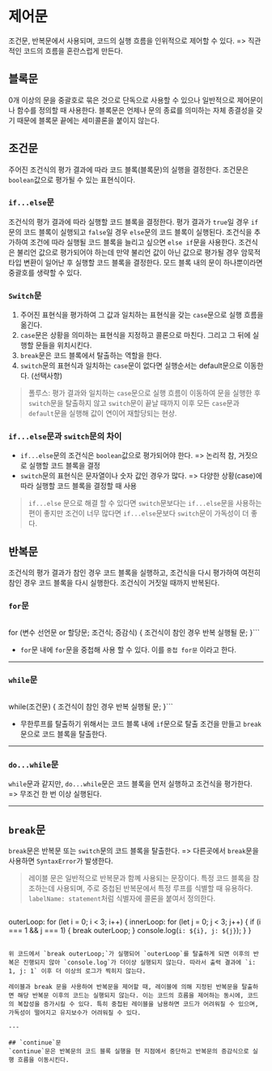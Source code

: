 # 제어문
조건문, 반복문에서 사용되며, 코드의 실행 흐름을 인위적으로 제어할 수 있다. => 직관적인 코드의 흐름을 혼란스럽게 만든다.

## 블록문
0개 이상의 문을 중괄호로 묶은 것으로 단독으로 사용할 수 있으나 일반적으로 제어문이나 함수를 정의할 때 사용한다.
블록문은 언제나 문의 종료를 의미하는 자체 종결성을 갖기 때문에 블록문 끝에는 세미콜론을 붙이지 않는다.

## 조건문
주어진 조건식의 평가 결과에 따라 코드 블록(블록문)의 실행을 결정한다.
조건문은 `boolean`값으로 평가될 수 있는 표현식이다.

### `if...else`문
조건식의 평가 결과에 따라 실행할 코드 블록을 결정한다. 평가 결과가 `true`일 경우 `if`문의 코드 블록이 실행되고 `false`일 경우 `else`문의 코드 블록이 실행된다. 조건식을 추가하여 조건에 따라 실행될 코드 블록을 늘리고 싶으면 `else if`문을 사용한다.
조건식은 불리언 값으로 평가되어야 하는데 만약 불리언 값이 아닌 값으로 평가될 경우 암묵적 타입 변환이 일어난 후 실행할 코드 블록을 결정한다.
모드 블록 내의 문이 하나뿐이라면 중괄호를 생략할 수 있다.

### `Switch`문
1. 주어진 표현식을 평가하여 그 값과 일치하는 표현식을 갖는 `case`문으로 실행 흐름을 옮긴다.
2. `case`문은 상황을 의미하는 표현식을 지정하고 콜론으로 마친다. 그리고 그 뒤에 실행할 문들을 위치시킨다.
3. `break`문은 코드 블록에서 탈출하는 역할을 한다. 
4. `switch`문의 표현식과 일치하는 `case`문이 없다면 실행순서는 default문으로 이동한다. (선택사항)

> 폴루스: 평가 결과와 일치하는 `case`문으로 실행 흐름이 이동하여 문을 실행한 후 `switch`문을 탈출하지 않고 `switch`문이 끝날 때까지 이후 모든 `case`문과 `default`문을 실행해 값이 연이어 재할당되는 현상.

### `if...else`문과 `switch`문의 차이
- `if...else`문의 조건식은  `boolean`값으로 평가되어야 한다.
    => 논리적 참, 거짓으로 실행할 코드 블록을 결정
- `switch`문의 표현식은 문자열이나 숫자 값인 경우가 많다.
    => 다양한 상황(case)에 따라 실행할 코드 블록을 결정할 때 사용

> `if...else` 문으로 해결 할 수 있다면 `switch`문보다는 `if...else`문을 사용하는 편이 좋지만 조건이 너무 많다면 `if...else`문보다 `switch`문이 가독성이 더 좋다.

## 반복문
조건식의 평가 결과가 참인 경우 코드 블록을 실행하고, 조건식을 다시 평가하여 여전히 참인 경우 코드 블록을 다시 실행한다. 조건식이 거짓일 때까지 반복된다.

### `for`문

> ```javascript
for (변수 선언문 or 할당문; 조건식; 증감식) {
    조건식이 참인 경우 반복 실행될 문;
}```

- `for`문 내에 `for`문을 중첩해 사용 할 수 있다. 이를 `중첩 for문` 이라고 한다.

---

### `while`문

> ```javascript
while(조건문) {
    조건식이 참인 경우 반복 실행될 문;
}```

- 무한루프를 탈출하기 위해서는 코드 블록 내에 `if`문으로 탈출 조건을 만들고 `break`문으로 코드 블록을 탈출한다.

---

### `do...while`문
`while`문과 같지만, `do...while`문은 코드 블록을 먼저 실행하고 조건식을 평가한다. => 무조건 한 번 이상 실행된다.

---

## `break`문
`break`문은 반복문 또는 `switch`문의 코드 블록을 탈출한다.
=> 다른곳에서 `break`문을 사용하면 `SyntaxError`가 발생한다.

> 레이블 문은 일반적으로 반복문과 함꼐 사용되는 문장이다. 특정 코드 블록을 참조하는데 사용되며, 주로 중첩된 반복문에서 특정 루프를 식별할 때 유용하다. `labelName: statement`처럼 식별자에 콜론을 붙여서 정의한다.

> ```javascript
outerLoop: for (let i = 0; i < 3; i++) {
  innerLoop: for (let j = 0; j < 3; j++) {
    if (i === 1 && j === 1) {
      break outerLoop;
    }
    console.log(`i: ${i}, j: ${j}`);
  }
}
```

위 코드에서 `break outerLoop;`가 실행되어 `outerLoop`를 탈출하게 되면 이후의 반복은 진행되지 않아 `console.log`가 더이상 실행되지 않는다. 따라서 출력 결과에 `i: 1, j: 1` 이후 더 이상의 로그가 찍히지 않는다.

레이블과 break 문을 사용하여 반복문을 제어할 때, 레이블에 의해 지정된 반복문을 탈출하면 해당 반복문 이후의 코드는 실행되지 않는다. 이는 코드의 흐름을 제어하는 동시에, 코드의 복잡성을 증가시킬 수 있다. 특히 중첩된 레이블을 남용하면 코드가 어려워질 수 있으며, 가독성이 떨어지고 유지보수가 어려워질 수 있다.

---

## `continue`문
`continue`문은 반복문의 코드 블록 실행을 현 지점에서 중단하고 반복문의 증감식으로 실행 흐름을 이동시킨다.
